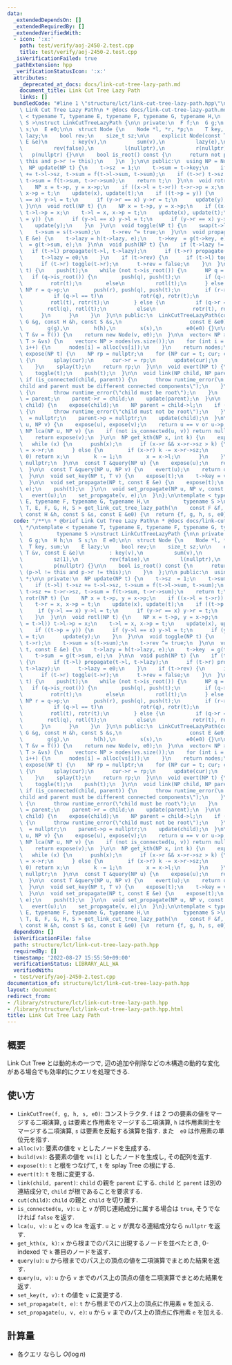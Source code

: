 ```yaml
---
data:
  _extendedDependsOn: []
  _extendedRequiredBy: []
  _extendedVerifiedWith:
  - icon: ':x:'
    path: test/verify/aoj-2450-2.test.cpp
    title: test/verify/aoj-2450-2.test.cpp
  _isVerificationFailed: true
  _pathExtension: hpp
  _verificationStatusIcon: ':x:'
  attributes:
    _deprecated_at_docs: docs/link-cut-tree-lazy-path.md
    document_title: Link Cut Tree Lazy Path
    links: []
  bundledCode: "#line 1 \"structure/lct/link-cut-tree-lazy-path.hpp\"\n/**\n * @brief\
    \ Link Cut Tree Lazy Path\n * @docs docs/link-cut-tree-lazy-path.md\n */\ntemplate\
    \ < typename T, typename E, typename F, typename G, typename H,\n           typename\
    \ S >\nstruct LinkCutTreeLazyPath {\n\n private:\n  F f;\n  G g;\n  H h;\n  S\
    \ s;\n  E e0;\n\n  struct Node {\n    Node *l, *r, *p;\n    T key, sum;\n    E\
    \ lazy;\n    bool rev;\n    size_t sz;\n\n    explicit Node(const T &v, const\
    \ E &e)\n        : key(v),\n          sum(v),\n          lazy(e),\n          sz(1),\n\
    \          rev(false),\n          l(nullptr),\n          r(nullptr),\n       \
    \   p(nullptr) {}\n\n    bool is_root() const {\n      return not p or (p->l !=\
    \ this and p->r != this);\n    }\n  };\n\n public:\n  using NP = Node *;\n\n private:\n\
    \  NP update(NP t) {\n    t->sz  = 1;\n    t->sum = t->key;\n    if (t->l) t->sz\
    \ += t->l->sz, t->sum = f(t->l->sum, t->sum);\n    if (t->r) t->sz += t->r->sz,\
    \ t->sum = f(t->sum, t->r->sum);\n    return t;\n  }\n\n  void rotr(NP t) {\n\
    \    NP x = t->p, y = x->p;\n    if ((x->l = t->r)) t->r->p = x;\n    t->r = x,\
    \ x->p = t;\n    update(x), update(t);\n    if ((t->p = y)) {\n      if (y->l\
    \ == x) y->l = t;\n      if (y->r == x) y->r = t;\n      update(y);\n    }\n \
    \ }\n\n  void rotl(NP t) {\n    NP x = t->p, y = x->p;\n    if ((x->r = t->l))\
    \ t->l->p = x;\n    t->l = x, x->p = t;\n    update(x), update(t);\n    if ((t->p\
    \ = y)) {\n      if (y->l == x) y->l = t;\n      if (y->r == x) y->r = t;\n  \
    \    update(y);\n    }\n  }\n\n  void toggle(NP t) {\n    swap(t->l, t->r);\n\
    \    t->sum = s(t->sum);\n    t->rev ^= true;\n  }\n\n  void propagate(NP t, const\
    \ E &e) {\n    t->lazy = h(t->lazy, e);\n    t->key  = g(t->key, e);\n    t->sum\
    \  = g(t->sum, e);\n  }\n\n  void push(NP t) {\n    if (t->lazy != e0) {\n   \
    \   if (t->l) propagate(t->l, t->lazy);\n      if (t->r) propagate(t->r, t->lazy);\n\
    \      t->lazy = e0;\n    }\n    if (t->rev) {\n      if (t->l) toggle(t->l);\n\
    \      if (t->r) toggle(t->r);\n      t->rev = false;\n    }\n  }\n\n  void splay(NP\
    \ t) {\n    push(t);\n    while (not t->is_root()) {\n      NP q = t->p;\n   \
    \   if (q->is_root()) {\n        push(q), push(t);\n        if (q->l == t)\n \
    \         rotr(t);\n        else\n          rotl(t);\n      } else {\n       \
    \ NP r = q->p;\n        push(r), push(q), push(t);\n        if (r->l == q) {\n\
    \          if (q->l == t)\n            rotr(q), rotr(t);\n          else\n   \
    \         rotl(t), rotr(t);\n        } else {\n          if (q->r == t)\n    \
    \        rotl(q), rotl(t);\n          else\n            rotr(t), rotl(t);\n  \
    \      }\n      }\n    }\n  }\n\n public:\n  LinkCutTreeLazyPath(const F &f, const\
    \ G &g, const H &h, const S &s,\n                      const E &e0)\n      : f(f),\n\
    \        g(g),\n        h(h),\n        s(s),\n        e0(e0) {}\n\n  NP alloc(const\
    \ T &v = T()) {\n    return new Node(v, e0);\n  }\n\n  vector< NP > build(vector<\
    \ T > &vs) {\n    vector< NP > nodes(vs.size());\n    for (int i = 0; i < (int)vs.size();\
    \ i++) {\n      nodes[i] = alloc(vs[i]);\n    }\n    return nodes;\n  }\n\n  NP\
    \ expose(NP t) {\n    NP rp = nullptr;\n    for (NP cur = t; cur; cur = cur->p)\
    \ {\n      splay(cur);\n      cur->r = rp;\n      update(cur);\n      rp = cur;\n\
    \    }\n    splay(t);\n    return rp;\n  }\n\n  void evert(NP t) {\n    expose(t);\n\
    \    toggle(t);\n    push(t);\n  }\n\n  void link(NP child, NP parent) {\n   \
    \ if (is_connected(child, parent)) {\n      throw runtime_error(\n          \"\
    child and parent must be different connected components\");\n    }\n    if (child->l)\
    \ {\n      throw runtime_error(\"child must be root\");\n    }\n    child->p \
    \ = parent;\n    parent->r = child;\n    update(parent);\n  }\n\n  void cut(NP\
    \ child) {\n    expose(child);\n    NP parent = child->l;\n    if (not parent)\
    \ {\n      throw runtime_error(\"child must not be root\");\n    }\n    child->l\
    \  = nullptr;\n    parent->p = nullptr;\n    update(child);\n  }\n\n  bool is_connected(NP\
    \ u, NP v) {\n    expose(u), expose(v);\n    return u == v or u->p;\n  }\n\n \
    \ NP lca(NP u, NP v) {\n    if (not is_connected(u, v)) return nullptr;\n    expose(u);\n\
    \    return expose(v);\n  }\n\n  NP get_kth(NP x, int k) {\n    expose(x);\n \
    \   while (x) {\n      push(x);\n      if (x->r && x->r->sz > k) {\n        x\
    \ = x->r;\n      } else {\n        if (x->r) k -= x->r->sz;\n        if (k ==\
    \ 0) return x;\n        k -= 1;\n        x = x->l;\n      }\n    }\n    return\
    \ nullptr;\n  }\n\n  const T &query(NP u) {\n    expose(u);\n    return u->sum;\n\
    \  }\n\n  const T &query(NP u, NP v) {\n    evert(u);\n    return query(v);\n\
    \  }\n\n  void set_key(NP t, T v) {\n    expose(t);\n    t->key = v;\n    update(t);\n\
    \  }\n\n  void set_propagate(NP t, const E &e) {\n    expose(t);\n    propagate(t,\
    \ e);\n    push(t);\n  }\n\n  void set_propagate(NP u, NP v, const E &e) {\n \
    \   evert(u);\n    set_propagate(v, e);\n  }\n};\n\ntemplate < typename T, typename\
    \ E, typename F, typename G, typename H,\n           typename S >\nLinkCutTreeLazyPath<\
    \ T, E, F, G, H, S > get_link_cut_tree_lazy_path(\n    const F &f, const G &g,\
    \ const H &h, const S &s, const E &e0) {\n  return {f, g, h, s, e0};\n}\n"
  code: "/**\n * @brief Link Cut Tree Lazy Path\n * @docs docs/link-cut-tree-lazy-path.md\n\
    \ */\ntemplate < typename T, typename E, typename F, typename G, typename H,\n\
    \           typename S >\nstruct LinkCutTreeLazyPath {\n\n private:\n  F f;\n\
    \  G g;\n  H h;\n  S s;\n  E e0;\n\n  struct Node {\n    Node *l, *r, *p;\n  \
    \  T key, sum;\n    E lazy;\n    bool rev;\n    size_t sz;\n\n    explicit Node(const\
    \ T &v, const E &e)\n        : key(v),\n          sum(v),\n          lazy(e),\n\
    \          sz(1),\n          rev(false),\n          l(nullptr),\n          r(nullptr),\n\
    \          p(nullptr) {}\n\n    bool is_root() const {\n      return not p or\
    \ (p->l != this and p->r != this);\n    }\n  };\n\n public:\n  using NP = Node\
    \ *;\n\n private:\n  NP update(NP t) {\n    t->sz  = 1;\n    t->sum = t->key;\n\
    \    if (t->l) t->sz += t->l->sz, t->sum = f(t->l->sum, t->sum);\n    if (t->r)\
    \ t->sz += t->r->sz, t->sum = f(t->sum, t->r->sum);\n    return t;\n  }\n\n  void\
    \ rotr(NP t) {\n    NP x = t->p, y = x->p;\n    if ((x->l = t->r)) t->r->p = x;\n\
    \    t->r = x, x->p = t;\n    update(x), update(t);\n    if ((t->p = y)) {\n \
    \     if (y->l == x) y->l = t;\n      if (y->r == x) y->r = t;\n      update(y);\n\
    \    }\n  }\n\n  void rotl(NP t) {\n    NP x = t->p, y = x->p;\n    if ((x->r\
    \ = t->l)) t->l->p = x;\n    t->l = x, x->p = t;\n    update(x), update(t);\n\
    \    if ((t->p = y)) {\n      if (y->l == x) y->l = t;\n      if (y->r == x) y->r\
    \ = t;\n      update(y);\n    }\n  }\n\n  void toggle(NP t) {\n    swap(t->l,\
    \ t->r);\n    t->sum = s(t->sum);\n    t->rev ^= true;\n  }\n\n  void propagate(NP\
    \ t, const E &e) {\n    t->lazy = h(t->lazy, e);\n    t->key  = g(t->key, e);\n\
    \    t->sum  = g(t->sum, e);\n  }\n\n  void push(NP t) {\n    if (t->lazy != e0)\
    \ {\n      if (t->l) propagate(t->l, t->lazy);\n      if (t->r) propagate(t->r,\
    \ t->lazy);\n      t->lazy = e0;\n    }\n    if (t->rev) {\n      if (t->l) toggle(t->l);\n\
    \      if (t->r) toggle(t->r);\n      t->rev = false;\n    }\n  }\n\n  void splay(NP\
    \ t) {\n    push(t);\n    while (not t->is_root()) {\n      NP q = t->p;\n   \
    \   if (q->is_root()) {\n        push(q), push(t);\n        if (q->l == t)\n \
    \         rotr(t);\n        else\n          rotl(t);\n      } else {\n       \
    \ NP r = q->p;\n        push(r), push(q), push(t);\n        if (r->l == q) {\n\
    \          if (q->l == t)\n            rotr(q), rotr(t);\n          else\n   \
    \         rotl(t), rotr(t);\n        } else {\n          if (q->r == t)\n    \
    \        rotl(q), rotl(t);\n          else\n            rotr(t), rotl(t);\n  \
    \      }\n      }\n    }\n  }\n\n public:\n  LinkCutTreeLazyPath(const F &f, const\
    \ G &g, const H &h, const S &s,\n                      const E &e0)\n      : f(f),\n\
    \        g(g),\n        h(h),\n        s(s),\n        e0(e0) {}\n\n  NP alloc(const\
    \ T &v = T()) {\n    return new Node(v, e0);\n  }\n\n  vector< NP > build(vector<\
    \ T > &vs) {\n    vector< NP > nodes(vs.size());\n    for (int i = 0; i < (int)vs.size();\
    \ i++) {\n      nodes[i] = alloc(vs[i]);\n    }\n    return nodes;\n  }\n\n  NP\
    \ expose(NP t) {\n    NP rp = nullptr;\n    for (NP cur = t; cur; cur = cur->p)\
    \ {\n      splay(cur);\n      cur->r = rp;\n      update(cur);\n      rp = cur;\n\
    \    }\n    splay(t);\n    return rp;\n  }\n\n  void evert(NP t) {\n    expose(t);\n\
    \    toggle(t);\n    push(t);\n  }\n\n  void link(NP child, NP parent) {\n   \
    \ if (is_connected(child, parent)) {\n      throw runtime_error(\n          \"\
    child and parent must be different connected components\");\n    }\n    if (child->l)\
    \ {\n      throw runtime_error(\"child must be root\");\n    }\n    child->p \
    \ = parent;\n    parent->r = child;\n    update(parent);\n  }\n\n  void cut(NP\
    \ child) {\n    expose(child);\n    NP parent = child->l;\n    if (not parent)\
    \ {\n      throw runtime_error(\"child must not be root\");\n    }\n    child->l\
    \  = nullptr;\n    parent->p = nullptr;\n    update(child);\n  }\n\n  bool is_connected(NP\
    \ u, NP v) {\n    expose(u), expose(v);\n    return u == v or u->p;\n  }\n\n \
    \ NP lca(NP u, NP v) {\n    if (not is_connected(u, v)) return nullptr;\n    expose(u);\n\
    \    return expose(v);\n  }\n\n  NP get_kth(NP x, int k) {\n    expose(x);\n \
    \   while (x) {\n      push(x);\n      if (x->r && x->r->sz > k) {\n        x\
    \ = x->r;\n      } else {\n        if (x->r) k -= x->r->sz;\n        if (k ==\
    \ 0) return x;\n        k -= 1;\n        x = x->l;\n      }\n    }\n    return\
    \ nullptr;\n  }\n\n  const T &query(NP u) {\n    expose(u);\n    return u->sum;\n\
    \  }\n\n  const T &query(NP u, NP v) {\n    evert(u);\n    return query(v);\n\
    \  }\n\n  void set_key(NP t, T v) {\n    expose(t);\n    t->key = v;\n    update(t);\n\
    \  }\n\n  void set_propagate(NP t, const E &e) {\n    expose(t);\n    propagate(t,\
    \ e);\n    push(t);\n  }\n\n  void set_propagate(NP u, NP v, const E &e) {\n \
    \   evert(u);\n    set_propagate(v, e);\n  }\n};\n\ntemplate < typename T, typename\
    \ E, typename F, typename G, typename H,\n           typename S >\nLinkCutTreeLazyPath<\
    \ T, E, F, G, H, S > get_link_cut_tree_lazy_path(\n    const F &f, const G &g,\
    \ const H &h, const S &s, const E &e0) {\n  return {f, g, h, s, e0};\n}\n"
  dependsOn: []
  isVerificationFile: false
  path: structure/lct/link-cut-tree-lazy-path.hpp
  requiredBy: []
  timestamp: '2022-08-27 15:55:50+09:00'
  verificationStatus: LIBRARY_ALL_WA
  verifiedWith:
  - test/verify/aoj-2450-2.test.cpp
documentation_of: structure/lct/link-cut-tree-lazy-path.hpp
layout: document
redirect_from:
- /library/structure/lct/link-cut-tree-lazy-path.hpp
- /library/structure/lct/link-cut-tree-lazy-path.hpp.html
title: Link Cut Tree Lazy Path
---
```

## 概要

Link Cut Tree とは動的木の一つで, 辺の追加や削除などの木構造の動的な変化がある場合でも効率的にクエリを処理できる.


## 使い方

* `LinkCutTree(f, g, h, s, e0)`: コンストラクタ. `f` は 2 つの要素の値をマージする二項演算, `g` は要素と作用素をマージする二項演算, `h` は作用素同士をマージする二項演算, `s` は要素を反転する演算を指す. また　`e0` は作用素の単位元を指す.
* `alloc(v)`: 要素の値を `v` としたノードを生成する.
* `build(vs)`: 各要素の値を `vs[i]` としたノードを生成し, その配列を返す.
* `expose(t)`: `t` と根をつなげて, `t` を splay Tree の根にする.
* `evert(t)`: `t` を根に変更する.
* `link(child, parent)`: `child` の親を `parent` にする. `child` と `parent` は別の連結成分で, `child` が根であることを要求する.
* `cut(child)`: `child` の親と `child` を切り離す.
* `is_connected(u, v)`: `u` と `v` が同じ連結成分に属する場合は `true`, そうでなければ `false` を返す.
* `lca(u, v)`: `u` と `v` の lca を返す. `u` と `v` が異なる連結成分なら `nullptr` を返す.
* `get_kth(x, k)`: `x` から根までのパスに出現するノードを並べたとき, 0-indexed で `k` 番目のノードを返す.
* `query(u)`: `u` から根までのパス上の頂点の値を二項演算でまとめた結果を返す.
* `query(u, v)`: `u` から `v` までのパス上の頂点の値を二項演算でまとめた結果を返す.
* `set_key(t, v)`: `t` の値を `v` に変更する.
* `set_propagate(t, e)`: `t` から根までのパス上の頂点に作用素 `e` を加える.
* `set_propagate(u, v, e)`: `u` から `v` までのパス上の頂点に作用素 `e` を加える.

## 計算量

* 各クエリ ならし $O(\log n)$
